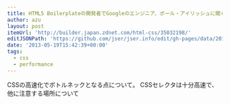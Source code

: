 ```yaml
---
title: HTML5 Boilerplateの開発者でGoogleのエンジニア、ポール・アイリッシュに聞くCSS高速化テクニック - builder
author: azu
layout: post
itemUrl: 'http://builder.japan.zdnet.com/html-css/35032198/'
editJSONPath: 'https://github.com/jser/jser.info/edit/gh-pages/data/2013/05/index.json'
date: '2013-05-19T15:42:39+00:00'
tags:
  - css
  - performance
---
```

CSSの高速化でボトルネックとなる点について。
CSSセレクタは十分高速で、他に注意する場所について
